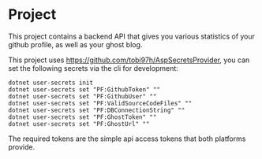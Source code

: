 # Project

This project contains a backend API that gives you various statistics of your github profile, as well as your ghost blog. 

This project uses https://github.com/tobi97h/AspSecretsProvider, you can set the following secrets via the cli for development:

```
dotnet user-secrets init
dotnet user-secrets set "PF:GithubToken" ""
dotnet user-secrets set "PF:GithubUser" ""
dotnet user-secrets set "PF:ValidSourceCodeFiles" ""
dotnet user-secrets set "PF:DBConnectionString" ""
dotnet user-secrets set "PF:GhostToken" ""
dotnet user-secrets set "PF:GhostUrl" ""
```

The required tokens are the simple api access tokens that both platforms provide.